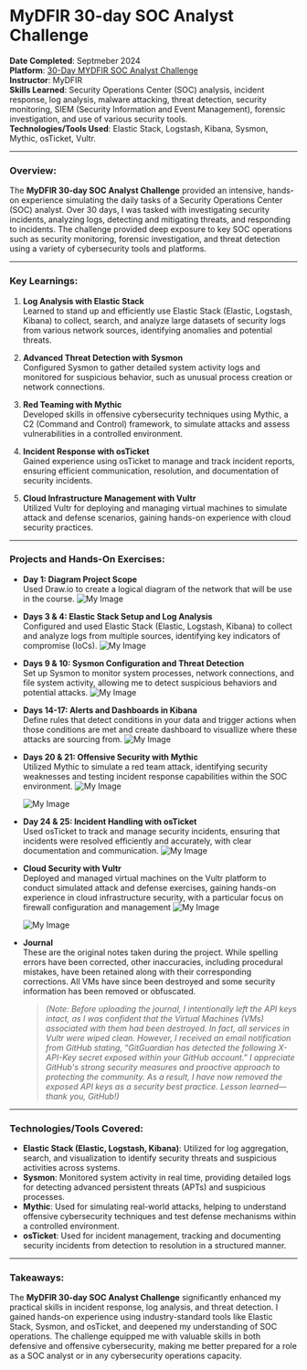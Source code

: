 # MyDFIR 30-day SOC Analyst Challenge

**Date Completed**: Septmeber 2024    
**Platform**: [30-Day MYDFIR SOC Analyst Challenge](https://youtube.com/playlist?list=PLG6KGSNK4PuBb0OjyDIdACZnb8AoNBeq6&si=a04sgVbt4H9-wycO)   
**Instructor**: MyDFIR   
**Skills Learned**: Security Operations Center (SOC) analysis, incident response, log analysis, malware attacking, threat detection, security monitoring, SIEM (Security Information and Event Management), forensic investigation, and use of various security tools.  
**Technologies/Tools Used**: Elastic Stack, Logstash, Kibana, Sysmon, Mythic, osTicket, Vultr.

---

### Overview:
The **MyDFIR 30-day SOC Analyst Challenge** provided an intensive, hands-on experience simulating the daily tasks of a Security Operations Center (SOC) analyst. Over 30 days, I was tasked with investigating security incidents, analyzing logs, detecting and mitigating threats, and responding to incidents. The challenge provided deep exposure to key SOC operations such as security monitoring, forensic investigation, and threat detection using a variety of cybersecurity tools and platforms.

---

### Key Learnings:
1. **Log Analysis with Elastic Stack**  
   Learned to stand up and efficiently use Elastic Stack (Elastic, Logstash, Kibana) to collect, search, and analyze large datasets of security logs from various network sources, identifying anomalies and potential threats.
   
2. **Advanced Threat Detection with Sysmon**  
   Configured Sysmon to gather detailed system activity logs and monitored for suspicious behavior, such as unusual process creation or network connections. 

3. **Red Teaming with Mythic**  
   Developed skills in offensive cybersecurity techniques using Mythic, a C2 (Command and Control) framework, to simulate attacks and assess vulnerabilities in a controlled environment.

4. **Incident Response with osTicket**  
   Gained experience using osTicket to manage and track incident reports, ensuring efficient communication, resolution, and documentation of security incidents.

5. **Cloud Infrastructure Management with Vultr**  
   Utilized Vultr for deploying and managing virtual machines to simulate attack and defense scenarios, gaining hands-on experience with cloud security practices.

---

### Projects and Hands-On Exercises:
- **Day 1: Diagram Project Scope**  
  Used Draw.io to create a logical diagram of the network that will be use in the course.
  ![My Image](https://github.com/hammer-and-anvil/30-Day-SOC-Analyst-Challenge/blob/main/assets/images/30DaySOC%20draw.io.png)

- **Days 3 & 4: Elastic Stack Setup and Log Analysis**  
  Configured and used Elastic Stack (Elastic, Logstash, Kibana) to collect and analyze logs from multiple sources, identifying key indicators of compromise (IoCs).
  ![My Image](https://github.com/hammer-and-anvil/30-Day-SOC-Analyst-Challenge/blob/main/assets/images/30DaySOC%20Screenshot%20Elasticsearch%20svchost-RUDI.png)

- **Days 9 & 10: Sysmon Configuration and Threat Detection**  
  Set up Sysmon to monitor system processes, network connections, and file system activity, allowing me to detect suspicious behaviors and potential attacks.
  ![My Image](https://github.com/hammer-and-anvil/30-Day-SOC-Analyst-Challenge/blob/main/assets/images/30DaySOC%20Screenshot%20Elasticsearch%20WindowsSysmon.png)

- **Days 14-17: Alerts and Dashboards in Kibana**  
  Define rules that detect conditions in your data and trigger actions when those conditions are met and create dashboard to visuallize where these attacks are sourcing from.
  ![My Image](https://github.com/hammer-and-anvil/30-Day-SOC-Analyst-Challenge/blob/main/assets/images/30DaySOC%20Screenshot%20Dashboard%20Maps.png)

- **Days 20 & 21: Offensive Security with Mythic**  
  Utilized Mythic to simulate a red team attack, identifying security weaknesses and testing incident response capabilities within the SOC environment.
  ![My Image](https://github.com/hammer-and-anvil/30-Day-SOC-Analyst-Challenge/blob/main/assets/images/30DaySOC%20Screenshot%20MythicApolloTasks.png)

  ![My Image](https://github.com/hammer-and-anvil/30-Day-SOC-Analyst-Challenge/blob/main/assets/images/30DaySOC%20Screenshot%20MythicApollo%20WindowsCMD.png)

- **Day 24 & 25: Incident Handling with osTicket**  
  Used osTicket to track and manage security incidents, ensuring that incidents were resolved efficiently and accurately, with clear documentation and communication.
  ![My Image](https://github.com/hammer-and-anvil/30-Day-SOC-Analyst-Challenge/blob/main/assets/images/30DaySOC%20Screenshot%20osTicket%20SSH-Brute-Force-Attempt-RUDI.png)

- **Cloud Security with Vultr**  
  Deployed and managed virtual machines on the Vultr platform to conduct simulated attack and defense exercises, gaining hands-on experience in cloud infrastructure security, with a particular focus on firewall configuration and management
  ![My Image](https://github.com/hammer-and-anvil/30-Day-SOC-Analyst-Challenge/blob/main/assets/images/30DaySOC%20Screenshot%20Vultr%20CloudComputeInstances.png)

  ![My Image](https://github.com/hammer-and-anvil/30-Day-SOC-Analyst-Challenge/blob/main/assets/images/30DaySOC%20Screenshot%20Vultr%20FirewallGroupRules%20-edited.png)

- **Journal**  
  These are the original notes taken during the project. While spelling errors have been corrected, other inaccuracies, including procedural mistakes, have been retained along with their corresponding corrections. All VMs have since been destroyed and some security information has been removed or obfuscated.

  > *(Note: Before uploading the journal, I intentionally left the API keys intact, as I was confident that the Virtual Machines (VMs) associated with them had been destroyed. In fact, all services in Vultr were wiped clean. However, I received an email notification from GitHub stating, "GitGuardian has detected the following X-API-Key secret exposed within your GitHub account." I appreciate GitHub's strong security measures and proactive approach to protecting the community. As a result, I have now removed the exposed API keys as a security best practice. Lesson learned—thank you, GitHub!)*

---

### Technologies/Tools Covered:
- **Elastic Stack (Elastic, Logstash, Kibana)**: Utilized for log aggregation, search, and visualization to identify security threats and suspicious activities across systems.
- **Sysmon**: Monitored system activity in real time, providing detailed logs for detecting advanced persistent threats (APTs) and suspicious processes.
- **Mythic**: Used for simulating real-world attacks, helping to understand offensive cybersecurity techniques and test defense mechanisms within a controlled environment.
- **osTicket**: Used for incident management, tracking and documenting security incidents from detection to resolution in a structured manner.

---

### Takeaways:
The **MyDFIR 30-day SOC Analyst Challenge** significantly enhanced my practical skills in incident response, log analysis, and threat detection. I gained hands-on experience using industry-standard tools like Elastic Stack, Sysmon, and osTicket, and deepened my understanding of SOC operations. The challenge equipped me with valuable skills in both defensive and offensive cybersecurity, making me better prepared for a role as a SOC analyst or in any cybersecurity operations capacity.

